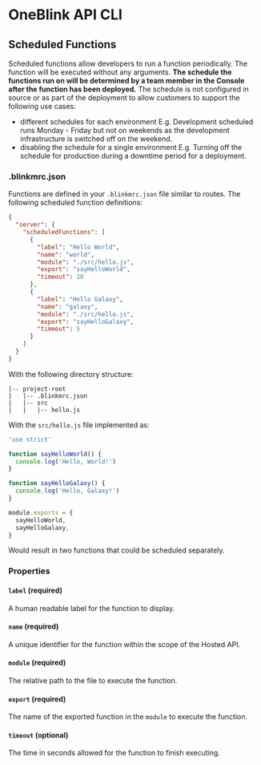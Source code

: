 # OneBlink API CLI

## Scheduled Functions

Scheduled functions allow developers to run a function periodically. The function will be executed without any arguments. **The schedule the functions run on will be determined by a team member in the Console after the function has been deployed.** The schedule is not configured in source or as part of the deployment to allow customers to support the following use cases:

- different schedules for each environment E.g. Development scheduled runs Monday - Friday but not on weekends as the development infrastructure is switched off on the weekend.
- disabling the schedule for a single environment E.g. Turning off the schedule for production during a downtime period for a deployment.

### .blinkmrc.json

Functions are defined in your `.blinkmrc.json` file similar to routes. The following scheduled function definitions:

```json
{
  "server": {
    "scheduledFunctions": [
      {
        "label": "Hello World",
        "name": "world",
        "module": "./src/hello.js",
        "export": "sayHelloWorld",
        "timeout": 10
      },
      {
        "label": "Hello Galaxy",
        "name": "galaxy",
        "module": "./src/hello.js",
        "export": "sayHelloGalaxy",
        "timeout": 5
      }
    ]
  }
}
```

With the following directory structure:

```
|-- project-root
|   |-- .blinkmrc.json
|   |-- src
|   |   |-- hello.js
```

With the `src/hello.js` file implemented as:

```js
'use strict'

function sayHelloWorld() {
  console.log('Hello, World!')
}

function sayHelloGalaxy() {
  console.log('Hello, Galaxy!')
}

module.exports = {
  sayHelloWorld,
  sayHelloGalaxy,
}
```

Would result in two functions that could be scheduled separately.

### Properties

#### `label` (required)

A human readable label for the function to display.

#### `name` (required)

A unique identifier for the function within the scope of the Hosted API.

#### `module` (required)

The relative path to the file to execute the function.

#### `export` (required)

The name of the exported function in the `module` to execute the function.

#### `timeout` (optional)

The time in seconds allowed for the function to finish executing.
